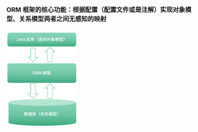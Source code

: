 ### ORM 框架的核心功能：根据配置（配置文件或是注解）实现对象模型、关系模型两者之间无感知的映射

<img src="assets/image-20210125225928568.png" alt="image-20210125225928568" style="zoom: 25%;" />